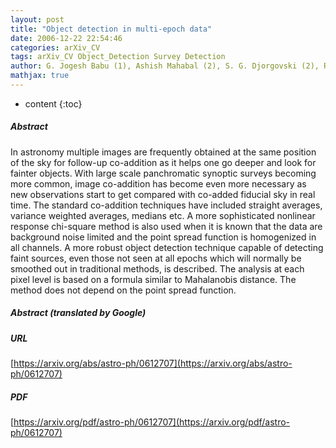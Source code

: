 ```yaml
---
layout: post
title: "Object detection in multi-epoch data"
date: 2006-12-22 22:54:46
categories: arXiv_CV
tags: arXiv_CV Object_Detection Survey Detection
author: G. Jogesh Babu (1), Ashish Mahabal (2), S. G. Djorgovski (2), R. Williams (2) ((1) Pennsylvania State University, (2) Caltech)
mathjax: true
---
```


* content
{:toc}

##### Abstract
In astronomy multiple images are frequently obtained at the same position of the sky for follow-up co-addition as it helps one go deeper and look for fainter objects. With large scale panchromatic synoptic surveys becoming more common, image co-addition has become even more necessary as new observations start to get compared with co-added fiducial sky in real time. The standard co-addition techniques have included straight averages, variance weighted averages, medians etc. A more sophisticated nonlinear response chi-square method is also used when it is known that the data are background noise limited and the point spread function is homogenized in all channels. A more robust object detection technique capable of detecting faint sources, even those not seen at all epochs which will normally be smoothed out in traditional methods, is described. The analysis at each pixel level is based on a formula similar to Mahalanobis distance. The method does not depend on the point spread function.

##### Abstract (translated by Google)


##### URL
[https://arxiv.org/abs/astro-ph/0612707](https://arxiv.org/abs/astro-ph/0612707)

##### PDF
[https://arxiv.org/pdf/astro-ph/0612707](https://arxiv.org/pdf/astro-ph/0612707)


